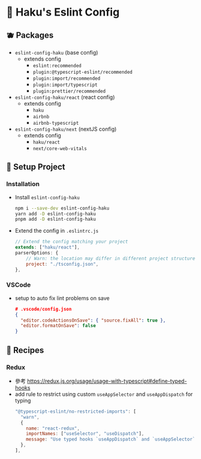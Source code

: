 # 🍃 Haku's Eslint Config

## 🫐 Packages

- `eslint-config-haku` (base config)
  - extends config
    - `eslint:recommended`
    - `plugin:@typescript-eslint/recommended`
    - `plugin:import/recommended`
    - `plugin:import/typescript`
    - `plugin:prettier/recommended`
- `eslint-config-haku/react` (react config)
  - extends config
    - `haku`
    - `airbnb`
    - `airbnb-typescript`
- `eslint-config-haku/next` (nextJS config)
  - extends config
    - `haku/react`
    - `next/core-web-vitals`

## 🦴 Setup Project

### Installation

- Install `eslint-config-haku`

  ```bash
  npm i --save-dev eslint-config-haku
  yarn add -D eslint-config-haku
  pnpm add -D eslint-config-haku
  ```

- Extend the config in `.eslintrc.js`

  ```javascript
  // Extend the config matching your project
  extends: ["haku/react"],
  parserOptions: {
      // Warn: the location may differ in different project structure
      project: "./tsconfig.json",
  },
  ```

### VSCode

- setup to auto fix lint problems on save
  ```json
  # .vscode/config.json
  {
    "editor.codeActionsOnSave": { "source.fixAll": true },
    "editor.formatOnSave": false
  }
  ```

## 🥑 Recipes

### Redux

- 參考 https://redux.js.org/usage/usage-with-typescript#define-typed-hooks
- add rule to restrict using custom `useAppSelector` and `useAppDispatch` for typing
  ```javascript
  "@typescript-eslint/no-restricted-imports": [
    "warn",
    {
      name: "react-redux",
      importNames: ["useSelector", "useDispatch"],
      message: "Use typed hooks `useAppDispatch` and `useAppSelector` instead.",
    },
  ],
  ```
